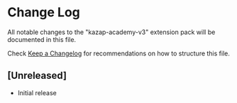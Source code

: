 # Change Log

All notable changes to the "kazap-academy-v3" extension pack will be documented in this file.

Check [Keep a Changelog](http://keepachangelog.com/) for recommendations on how to structure this file.

## [Unreleased]

- Initial release
